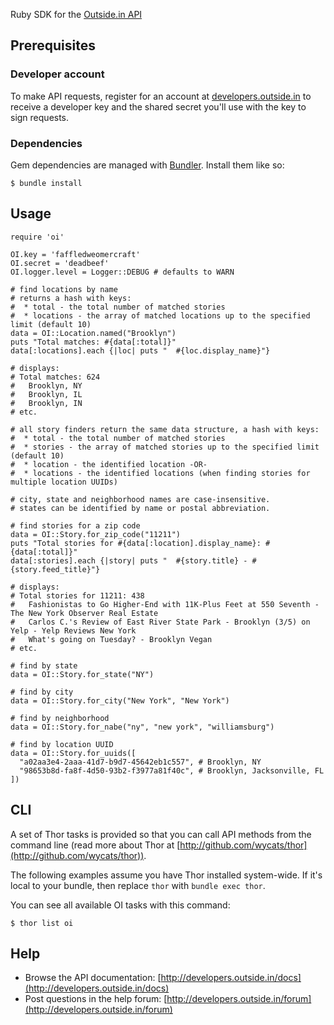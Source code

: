 Ruby SDK for the [Outside.in API](http://developers.outside.in/)

## Prerequisites

### Developer account

To make API requests, register for an account at [developers.outside.in](http://developers.outside.in/) to receive a developer key and the shared secret you'll use with the key to sign requests.

### Dependencies

Gem dependencies are managed with [Bundler](http://gembundler.com/). Install them like so:

    $ bundle install

## Usage

    require 'oi'

    OI.key = 'faffledweomercraft'
    OI.secret = 'deadbeef'
    OI.logger.level = Logger::DEBUG # defaults to WARN

    # find locations by name
    # returns a hash with keys:
    #  * total - the total number of matched stories
    #  * locations - the array of matched locations up to the specified limit (default 10)
    data = OI::Location.named("Brooklyn")
    puts "Total matches: #{data[:total]}"
    data[:locations].each {|loc| puts "  #{loc.display_name}"}

    # displays:
    # Total matches: 624
    #   Brooklyn, NY
    #   Brooklyn, IL
    #   Brooklyn, IN
    # etc.

    # all story finders return the same data structure, a hash with keys:
    #  * total - the total number of matched stories
    #  * stories - the array of matched stories up to the specified limit (default 10)
    #  * location - the identified location -OR-
    #  * locations - the identified locations (when finding stories for multiple location UUIDs)

    # city, state and neighborhood names are case-insensitive.
    # states can be identified by name or postal abbreviation.

    # find stories for a zip code
    data = OI::Story.for_zip_code("11211")
    puts "Total stories for #{data[:location].display_name}: #{data[:total]}"
    data[:stories].each {|story| puts "  #{story.title} - #{story.feed_title}"}

    # displays:
    # Total stories for 11211: 438
    #   Fashionistas to Go Higher-End with 11K-Plus Feet at 550 Seventh - The New York Observer Real Estate
    #   Carlos C.'s Review of East River State Park - Brooklyn (3/5) on Yelp - Yelp Reviews New York
    #   What's going on Tuesday? - Brooklyn Vegan
    # etc.

    # find by state
    data = OI::Story.for_state("NY")

    # find by city
    data = OI::Story.for_city("New York", "New York")

    # find by neighborhood
    data = OI::Story.for_nabe("ny", "new york", "williamsburg")

    # find by location UUID
    data = OI::Story.for_uuids([
      "a02aa3e4-2aaa-41d7-b9d7-45642eb1c557", # Brooklyn, NY
      "98653b8d-fa8f-4d50-93b2-f3977a81f40c", # Brooklyn, Jacksonville, FL
    ])

## CLI

A set of Thor tasks is provided so that you can call API methods from the command line (read more about Thor at [http://github.com/wycats/thor](http://github.com/wycats/thor)).

The following examples assume you have Thor installed system-wide. If it's local to your bundle, then replace `thor` with `bundle exec thor`.

You can see all available OI tasks with this command:

    $ thor list oi

## Help

* Browse the API documentation: [http://developers.outside.in/docs](http://developers.outside.in/docs)
* Post questions in the help forum: [http://developers.outside.in/forum](http://developers.outside.in/forum)
